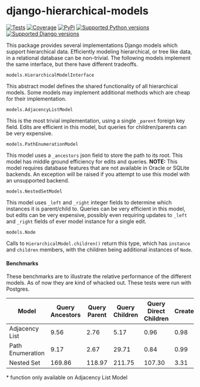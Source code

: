 # django-hierarchical-models

[![Tests](https://github.com/rcxwhiz/django-hierarchical-models/actions/workflows/test.yml/badge.svg)](https://github.com/rcxwhiz/django-hierarchical-models/actions/workflows/)
[![Coverage](https://codecov.io/gh/rcxwhiz/django-hierarchical-models/branch/main/graph/badge.svg)](https://codecov.io/gh/rcxwhiz/django-hierarchical-models/)
[![PyPi](https://img.shields.io/pypi/v/django-hierarchical-models.svg)](https://pypi.python.org/pypi/django-hierarchical-models/)
[![Supported Python versions](https://img.shields.io/pypi/pyversions/django-hierarchical-models.svg)](https://pypi.python.org/pypi/django-hierarchical-models/)
[![Supported Django versions](https://img.shields.io/pypi/djversions/django-hierarchical-models.svg)](https://pypi.python.org/pypi/django-hierarchical-models/)

This package provides several implementations Django models which support hierarchical
data. Efficiently modeling hierarchical, or tree like data, in a relational database
can be non-trivial. The following models implement the same interface, but there have
different tradeoffs.

`models.HierarchicalModelInterface`

This abstract model defines the shared functionality of all hierarchical models. Some
models may implement additional methods which are cheap for their implementation.

`models.AdjacencyListModel`

This is the most trivial implementation, using a single `_parent` foreign key field.
Edits are efficient in this model, but queries for children/parents can be very
expensive.

`models.PathEnumerationModel`

This model uses a `_ancestors` json field to store the path to its root. This model
has middle ground efficiency for edits and queries. **NOTE:** This model requires
database features that are not available in Oracle or SQLite backends. An exception
will be raised if you attempt to use this model with an unsupported backend.

`models.NestedSetModel`

This model uses `_left` and `_right` integer fields to determine which instances it is
parent/child to. Queries can be very efficient in this model, but edits can be very
expensive, possibly even requiring updates to `_left` and `_right` fields of ever model
instance for a single edit.

`models.Node`

Calls to `HierarchicalModel.children()` return this type, which has `instance` and
`children` members, with the children being additional instances of `Node`.

#### Benchmarks

These benchmarks are to illustrate the relative performance of the different models. As
of now they are kind of whacked out. These tests were run with Postgres.

| Model            | Query Ancestors | Query Parent | Query Children | Query Direct Children | Create | Create Child | Delete | Delete Parent | Add Child | Remove Child | Set Parent | Set Parent Unchecked* |
|------------------|-----------------|--------------|----------------|-----------------------|--------|--------------|--------|---------------|-----------|--------------|------------|-----------------------|
| Adjacency List   | 9.56            | 2.76         | 5.17           | 0.96                  | 0.98   | 0.33         | 0.72   | 0.95          | 0.69      | 1.64         | 133.60     | 0.93                  |
| Path Enumeration | 9.17            | 2.67         | 29.71          | 0.84                  | 0.99   | 0.32         | 0.75   | 1.26          | 0.94      | 1.79         | 2.98       |                       |
| Nested Set       | 169.86          | 118.97       | 211.75         | 107.30                | 3.31   | 59.19        | 113.79 | 175.11        | 71.13     | 293.61       | 572.47     |                       |

\* function only available on Adjacency List Model
